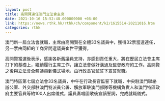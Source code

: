 ```yaml
---
layout: post
title: 高開賢連任澳門立法會主席
date: 2021-10-16 15:52:48.000000000 +08:00
link: https://news.rthk.hk/rthk/ch/component/k2/1615514-20211016.htm
categories: rthk
---
```


澳門新一屆立法會就職，主席由高開賢在全體33名議員中，獲得32票當選連任，另一票由同組的工商界間選議員崔世平獲得。

高開賢當選後表示，感謝各新舊議員支持，亦感到責任重大，將在歷屆立法會主席打下的基礎上，繼續履行主席工作，讓立法會做好溝通及監督政府的工作。高開賢之後與立法會全體議員到儀式場地，由行政長官監誓下宣誓就職。

澳門特區第七屆立法會33名議員，中午在行政長官監誓下就職，中央駐澳門聯絡辦公室、外交部駐澳門特派員公署、解放軍駐澳門部隊等機構負責人和澳門特區政府主要官員等約100人出席儀式，議員奏唱國歌後宣讀誓詞，完成就職儀式。

